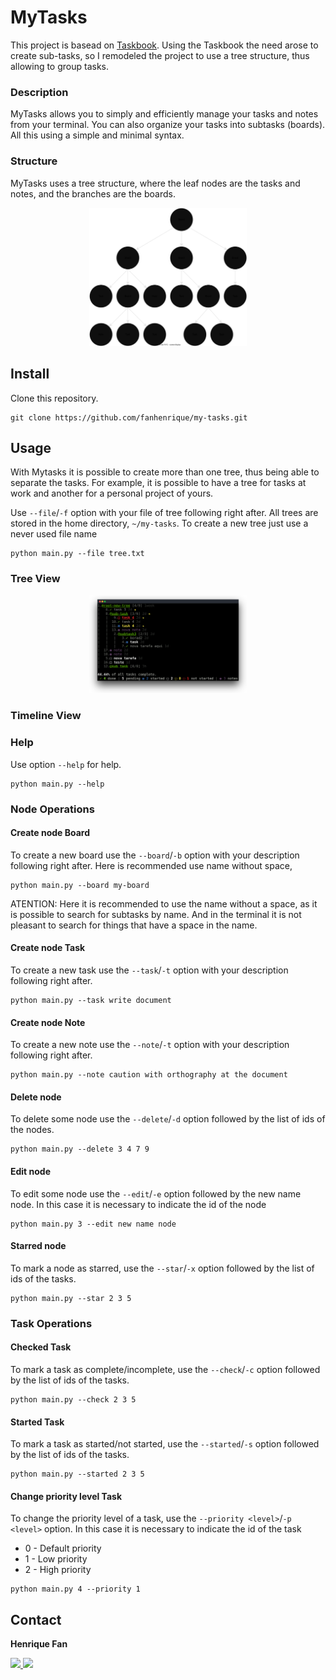 # MyTasks

This project is basead on [Taskbook](https://github.com/klaudiosinani/taskbook.git). Using the Taskbook the need arose to create sub-tasks, so I remodeled the project to use a tree structure, thus allowing to group tasks.

### Description
MyTasks allows you to simply and efficiently manage your tasks and notes from your terminal.
You can also organize your tasks into subtasks (boards). All this using a simple and minimal syntax.

### Structure
MyTasks uses a tree structure, where the leaf nodes are the tasks and notes, and the branches are the boards.

<div align="center">
  <img alt="structure" width="50%" src="media/structure.svg"/>
</div>

## Install

  Clone this repository.
  ```
  git clone https://github.com/fanhenrique/my-tasks.git
  ```

## Usage

With Mytasks it is possible to create more than one tree, thus being able to separate the tasks.
For example, it is possible to have a tree for tasks at work and another for a personal project of yours.

Use `--file`/`-f` option with your file of tree following right after.
All trees are stored in the home directory, `~/my-tasks`.
To create a new tree just use a never used file name

  ```
  python main.py --file tree.txt
  ```


### Tree View

<div align="center">
  <img alt="structure" width="50%" src="media/tree_view.png"/>
</div>

### Timeline View

### Help

  Use option `--help` for help.
  
  ```
  python main.py --help
  ```
### Node Operations
#### Create node Board

  To create a new board use the `--board`/`-b` option with your description following right after. Here is recommended use name without space, 
    
  ```
  python main.py --board my-board
  ```
  
  ATENTION: Here it is recommended to use the name without a space, 
  as it is possible to search for subtasks by name. 
  And in the terminal it is not pleasant to search for things that have a space in the name.

#### Create node Task

  To create a new task use the `--task`/`-t` option with your description following right after.
  
  ```
  python main.py --task write document
  ```

#### Create node Note

  To create a new note use the `--note`/`-t` option with your description following right after.
    
  ```
  python main.py --note caution with orthography at the document
  ```

#### Delete node

  To delete some node use the `--delete`/`-d` option followed by the list of ids of the nodes.
  
  ```
  python main.py --delete 3 4 7 9
  ```

#### Edit node

  To edit some node use the `--edit`/`-e` option followed by the new name node. In this case it is necessary to indicate the id of the node
  
  ```
  python main.py 3 --edit new name node
  ```

#### Starred node

  To mark a node as starred, use the `--star`/`-x` option followed by the list of ids of the tasks.
    
  ```
  python main.py --star 2 3 5
  ```
### Task Operations
#### Checked Task

  To mark a task as complete/incomplete, use the `--check`/`-c` option followed by the list of ids of the tasks.
    
  ```
  python main.py --check 2 3 5
  ```

#### Started Task

  To mark a task as started/not started, use the `--started`/`-s` option followed by the list of ids of the tasks.
  
  ```
  python main.py --started 2 3 5
  ```

#### Change priority level Task

  To change the priority level of a task, use the `--priority <level>`/`-p <level>` option. In this case it is necessary to indicate the id of the task

  - 0 - Default priority 
  - 1 - Low priority 
  - 2 - High priority 

  ```
  python main.py 4 --priority 1
  ```
  
## Contact
<div>
  <p><strong>Henrique Fan</strong></p>
  <a href = "fanhenrique@gmail.com"><img src="https://img.shields.io/badge/Gmail-D14836?style=for-the-badge&logo=gmail&logoColor=white" target="_blank" > </a>
  <a href="https://www.linkedin.com/in/fanhenrique/" target="_blank"><img src="https://img.shields.io/badge/-LinkedIn-%230077B5?style=for-the-badge&logo=linkedin&logoColor=white" target="_blank"></a>
</div>
